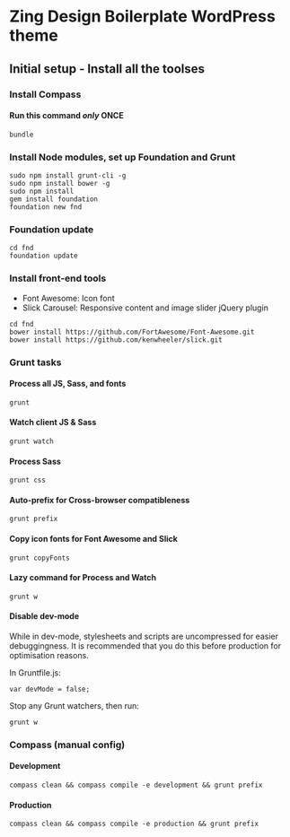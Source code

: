 # Zing Design Boilerplate WordPress theme

## Initial setup - Install all the toolses

### Install Compass

#### Run this command *only* **ONCE**

```
bundle
```

### Install Node modules, set up Foundation and Grunt

```
sudo npm install grunt-cli -g
sudo npm install bower -g
sudo npm install
gem install foundation
foundation new fnd
```

### Foundation update

```
cd fnd
foundation update
```

### Install front-end tools

- Font Awesome: Icon font
- Slick Carousel: Responsive content and image slider jQuery plugin

```
cd fnd
bower install https://github.com/FortAwesome/Font-Awesome.git
bower install https://github.com/kenwheeler/slick.git
```

### Grunt tasks

#### Process all JS, Sass, and fonts

```
grunt
```

#### Watch client JS & Sass

```
grunt watch
```


#### Process Sass

```
grunt css
```

#### Auto-prefix for Cross-browser compatibleness

```
grunt prefix
```

#### Copy icon fonts for Font Awesome and Slick

``` 
grunt copyFonts
```

#### Lazy command for Process and Watch

```
grunt w
```

#### Disable dev-mode

While in dev-mode, stylesheets and scripts are uncompressed for easier debuggingness. It is recommended that you do this before production for optimisation reasons.

In Gruntfile.js:

```
var devMode = false;
```

Stop any Grunt watchers, then run: 

```
grunt w
```

### Compass (manual config)

#### Development

``` 
compass clean && compass compile -e development && grunt prefix
```

#### Production

``` 
compass clean && compass compile -e production && grunt prefix
```